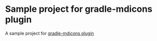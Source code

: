 # Sample project for gradle-mdicons plugin

A sample project for [gradle-mdicons plugin](https://github.com/tmiyamon/gradle-mdicons)
